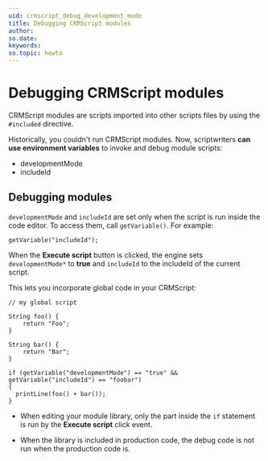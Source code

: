 ```yaml
---
uid: crmscript_debug_development_mode
title: Debugging CRMScript modules
author:
so.date:
keywords:
so.topic: howto
---
```


# Debugging CRMScript modules

CRMScript modules are scripts imported into other scripts files by using the `#included` directive.

Historically, you couldn't run CRMScript modules. Now, scriptwriters **can use environment variables** to invoke and debug module scripts:

* developmentMode
* includeId

## Debugging modules

`developmentMode` and `includeId` are set only when the script is run inside the code editor. To access them, call `getVariable()`. For example:

```crmscript
getVariable("includeId");
```

When the **Execute script** button is clicked, the engine sets `developmentMode*` to **true** and `includeId` to the includeId of the current script.

This lets you incorporate global code in your CRMScript:

```crmscript
// my global script

String foo() {
    return "Foo";
}

String bar() {
    return "Bar";
}

if (getVariable("developmentMode") == "true" && getVariable("includeId") == "foobar")
{
  printLine(foo() + bar());
}
```

* When editing your module library, only the part inside the `if` statement is run by the **Execute script** click event.

* When the library is included in production code, the debug code is not run when the production code is.
